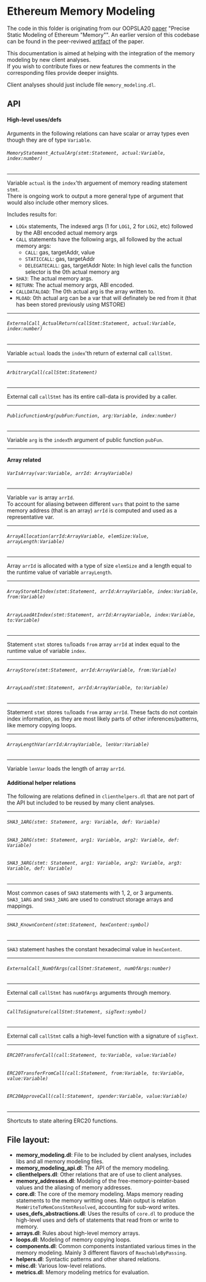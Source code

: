 # Ethereum Memory Modeling

The code in this folder is originating from our OOPSLA20 [paper](https://doi.org/10.1145/3428258) "Precise Static Modeling of Ethereum "Memory"".
An earlier version of this codebase can be found in the peer-reviwed [artifact](https://zenodo.org/record/4059797) of the paper.

This documentation is aimed at helping with the integration of the memory modeling by new client analyses.  
If you wish to contribute fixes or new features the comments in the corresponding files provide deeper insights.  

Client analyses should just include file `memory_modeling.dl`.

## API

#### High-level uses/defs
Arguments in the following relations can have scalar or array types even though they are of type `Variable`.

###### `MemoryStatement_ActualArg(stmt:Statement, actual:Variable, index:number)`
---
Variable `actual` is the `index`'th arguement of memory reading statement `stmt`.  
There is ongoing work to output a more general type of argument that would also include other memory slices.

Includes results for:
  - `LOGx` statements,
      The indexed args (1 for `LOG1`, 2 for `LOG2`, etc)
      followed by the ABI encoded actual memory args
  - `CALL` statements have the following args, all followed by the actual memory args:
    - `CALL`: gas, targetAddr, value
    - `STATICCALL`: gas, targetAddr
    - `DELEGATECALL`: gas, targetAddr
  Note: In high level calls the function selector is the 0th actual memory arg
  - `SHA3`: The actual memory args.
  - `RETURN`: The actual memory args, ABI encoded.
  - `CALLDATALOAD`: The 0th actual arg is the array written to.
  - `MLOAD`: 0th actual arg can be a var that will definately be red from it (that has been stored previously using MSTORE)
---


###### `ExternalCall_ActualReturn(callStmt:Statement, actual:Variable, index:number)`
---
Variable `actual` loads the `index`'th return of external call `callStmt`.  

---
###### `ArbitraryCall(callStmt:Statement)`
---
External call `callStmt` has its entire call-data is provided by a caller.

---
###### `PublicFunctionArg(pubFun:Function, arg:Variable, index:number)`
---
Variable `arg` is the `index`th argument of public function `pubFun`.

---
#### Array related
###### `VarIsArray(var:Variable, arrId: ArrayVariable)`
---
Variable `var` is array `arrId`.  
To account for aliasing between different `vars` that point to the same memory address (that is an array) `arrId` is computed and used as a representative var.

---
###### `ArrayAllocation(arrId:ArrayVariable, elemSize:Value, arrayLength:Variable)`
---
Array `arrId` is allocated with a type of size `elemSize` and a length equal to the runtime value of variable `arrayLength`.

---
###### `ArrayStoreAtIndex(stmt:Statement, arrId:ArrayVariable, index:Variable, from:Variable)`
###### `ArrayLoadAtIndex(stmt:Statement, arrId:ArrayVariable, index:Variable, to:Variable)`
---
Statement `stmt` stores `to`/loads `from` array `arrId` at index equal to the runtime value of variable `index`.

---
###### `ArrayStore(stmt:Statement, arrId:ArrayVariable, from:Variable)`
###### `ArrayLoad(stmt:Statement, arrId:ArrayVariable, to:Variable)`
---
Statement `stmt` stores `to`/loads `from` array `arrId`. These facts do not contain index information, as they are most likely parts of other inferences/patterns, like memory copying loops.

---
###### `ArrayLengthVar(arrId:ArrayVariable, lenVar:Variable)`
---
Variable `lenVar` loads the length of array `arrId`.

#### Additional helper relations
The following are relations defined in `clienthelpers.dl` that are not part of the API but included to be reused by many client analyses.

---
###### `SHA3_1ARG(stmt: Statement, arg: Variable, def: Variable)`
###### `SHA3_2ARG(stmt: Statement, arg1: Variable, arg2: Variable, def: Variable)`
###### `SHA3_3ARG(stmt: Statement, arg1: Variable, arg2: Variable, arg3: Variable, def: Variable)`
---
Most common cases of `SHA3` statements with 1, 2, or 3 arguments.  
`SHA3_1ARG` and `SHA3_2ARG` are used to construct storage arrays and mappings.

---
###### `SHA3_KnownContent(stmt:Statement, hexContent:symbol)`
---
`SHA3` statement hashes the constant hexadecimal value in `hexContent`.

---
###### `ExternalCall_NumOfArgs(callStmt:Statement, numOfArgs:number)`
---
External call `callStmt` has `numOfArgs` arguments through memory.

---
###### `CallToSignature(callStmt:Statement, sigText:symbol)`
---
External call `callStmt` calls a high-level function with a signature of `sigText`.

---
###### `ERC20TransferCall(call:Statement, to:Variable, value:Variable)`
###### `ERC20TransferFromCall(call:Statement, from:Variable, to:Variable, value:Variable)`
###### `ERC20ApproveCall(call:Statement, spender:Variable, value:Variable)`
---
Shortcuts to state altering ERC20 functions.

## File layout:

* **memory_modeling.dl**: File to be included by client analyses, includes libs and all memory modeling files.
* **memory_modeling_api.dl**: The API of the memory modeling.
* **clienthelpers.dl**: Other relations that are of use to client analyses.
* **memory_addresses.dl**: Modeling of the free-memory-pointer-based values and the aliasing of memory addresses.
* **core.dl**: The core of the memory modeling. Maps memory reading statements to the memory writting ones. Main output is relation `MemWriteToMemConsStmtResolved`, accounting for sub-word writes.
* **uses_defs_abstractions.dl**: Uses the results of `core.dl` to produce the high-level uses and defs of statements that read from or write to memory.
* **arrays.dl**: Rules about high-level memory arrays.
* **loops.dl**: Modeling of memory copying loops.
* **components.dl**: Common components instantiated various times in the memory modeling. Mainly 3 different flavors of `ReachableByPassing`.
* **helpers.dl**: Syntactic patterns and other shared relations.
* **misc.dl**: Various low-level relations.
* **metrics.dl**: Memory modeling metrics for evaluation.

